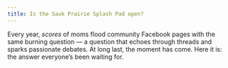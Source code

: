 ```yaml
---
title: Is the Sauk Prairie Splash Pad open?
---
```


Every year, *scores* of moms flood community Facebook pages with the same burning question — a question that echoes through threads and sparks passionate debates. At long last, the moment has come. Here it is: the answer everyone’s been waiting for.
